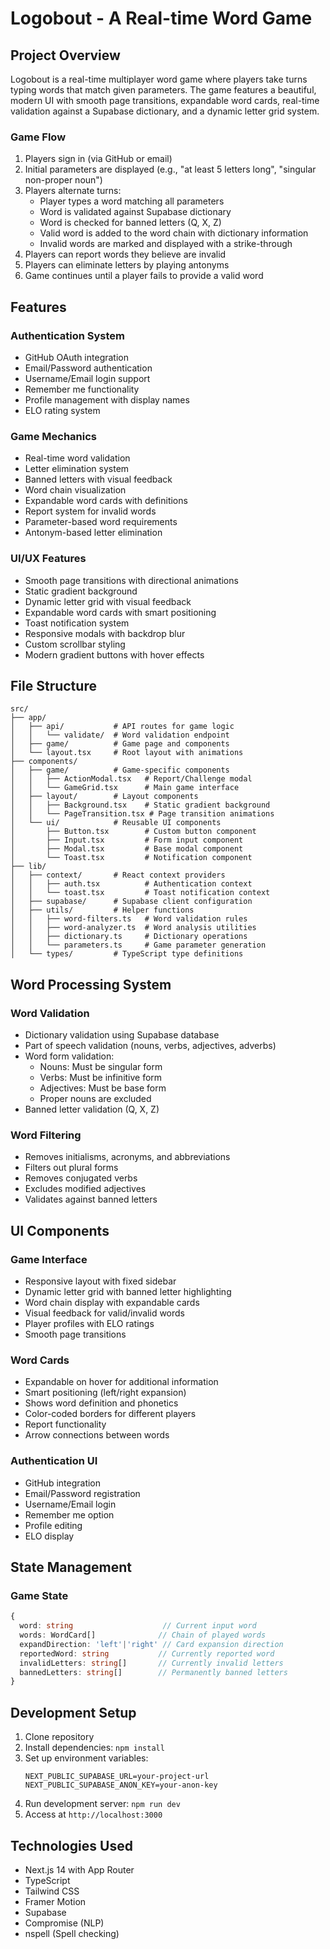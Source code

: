 # Logobout - A Real-time Word Game

## Project Overview
Logobout is a real-time multiplayer word game where players take turns typing words that match given parameters. The game features a beautiful, modern UI with smooth page transitions, expandable word cards, real-time validation against a Supabase dictionary, and a dynamic letter grid system.

### Game Flow
1. Players sign in (via GitHub or email)
2. Initial parameters are displayed (e.g., "at least 5 letters long", "singular non-proper noun")
3. Players alternate turns:
   - Player types a word matching all parameters
   - Word is validated against Supabase dictionary
   - Word is checked for banned letters (Q, X, Z)
   - Valid word is added to the word chain with dictionary information
   - Invalid words are marked and displayed with a strike-through
4. Players can report words they believe are invalid
5. Players can eliminate letters by playing antonyms
6. Game continues until a player fails to provide a valid word

## Features

### Authentication System
- GitHub OAuth integration
- Email/Password authentication
- Username/Email login support
- Remember me functionality
- Profile management with display names
- ELO rating system

### Game Mechanics
- Real-time word validation
- Letter elimination system
- Banned letters with visual feedback
- Word chain visualization
- Expandable word cards with definitions
- Report system for invalid words
- Parameter-based word requirements
- Antonym-based letter elimination

### UI/UX Features
- Smooth page transitions with directional animations
- Static gradient background
- Dynamic letter grid with visual feedback
- Expandable word cards with smart positioning
- Toast notification system
- Responsive modals with backdrop blur
- Custom scrollbar styling
- Modern gradient buttons with hover effects

## File Structure
```
src/
├── app/
│   ├── api/           # API routes for game logic
│   │   └── validate/  # Word validation endpoint
│   ├── game/          # Game page and components
│   └── layout.tsx     # Root layout with animations
├── components/
│   ├── game/          # Game-specific components
│   │   ├── ActionModal.tsx   # Report/Challenge modal
│   │   └── GameGrid.tsx      # Main game interface
│   ├── layout/        # Layout components
│   │   ├── Background.tsx    # Static gradient background
│   │   └── PageTransition.tsx # Page transition animations
│   └── ui/            # Reusable UI components
│       ├── Button.tsx        # Custom button component
│       ├── Input.tsx         # Form input component
│       ├── Modal.tsx         # Base modal component
│       └── Toast.tsx         # Notification component
├── lib/
│   ├── context/       # React context providers
│   │   ├── auth.tsx          # Authentication context
│   │   └── toast.tsx         # Toast notification context
│   ├── supabase/      # Supabase client configuration
│   ├── utils/         # Helper functions
│   │   ├── word-filters.ts   # Word validation rules
│   │   ├── word-analyzer.ts  # Word analysis utilities
│   │   ├── dictionary.ts     # Dictionary operations
│   │   └── parameters.ts     # Game parameter generation
│   └── types/         # TypeScript type definitions
```

## Word Processing System
### Word Validation
- Dictionary validation using Supabase database
- Part of speech validation (nouns, verbs, adjectives, adverbs)
- Word form validation:
  - Nouns: Must be singular form
  - Verbs: Must be infinitive form
  - Adjectives: Must be base form
  - Proper nouns are excluded
- Banned letter validation (Q, X, Z)

### Word Filtering
- Removes initialisms, acronyms, and abbreviations
- Filters out plural forms
- Removes conjugated verbs
- Excludes modified adjectives
- Validates against banned letters

## UI Components
### Game Interface
- Responsive layout with fixed sidebar
- Dynamic letter grid with banned letter highlighting
- Word chain display with expandable cards
- Visual feedback for valid/invalid words
- Player profiles with ELO ratings
- Smooth page transitions

### Word Cards
- Expandable on hover for additional information
- Smart positioning (left/right expansion)
- Shows word definition and phonetics
- Color-coded borders for different players
- Report functionality
- Arrow connections between words

### Authentication UI
- GitHub integration
- Email/Password registration
- Username/Email login
- Remember me option
- Profile editing
- ELO display

## State Management
### Game State
```typescript
{
  word: string                    // Current input word
  words: WordCard[]              // Chain of played words
  expandDirection: 'left'|'right' // Card expansion direction
  reportedWord: string           // Currently reported word
  invalidLetters: string[]       // Currently invalid letters
  bannedLetters: string[]        // Permanently banned letters
}
```

## Development Setup
1. Clone repository
2. Install dependencies: `npm install`
3. Set up environment variables:
   ```
   NEXT_PUBLIC_SUPABASE_URL=your-project-url
   NEXT_PUBLIC_SUPABASE_ANON_KEY=your-anon-key
   ```
4. Run development server: `npm run dev`
5. Access at `http://localhost:3000`

## Technologies Used
- Next.js 14 with App Router
- TypeScript
- Tailwind CSS
- Framer Motion
- Supabase
- Compromise (NLP)
- nspell (Spell checking) 